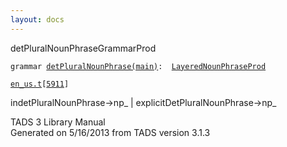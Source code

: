 ```yaml
---
layout: docs
---
```

<span class="title">detPluralNounPhrase</span><span class="type">GrammarProd</span>

`grammar `<span class="classExtLink">[`detPluralNounPhrase(main)`](../object/detPluralNounPhrase(main).html)</span>` :   `[`LayeredNounPhraseProd`](../object/LayeredNounPhraseProd.html)

[`en_us.t`](../file/en_us.t.html)`[`[`5911`](../source/en_us.t.html#5911)`]`



indetPluralNounPhrase-\>np\_ \| explicitDetPluralNounPhrase-\>np\_  





TADS 3 Library Manual  
Generated on 5/16/2013 from TADS version 3.1.3


